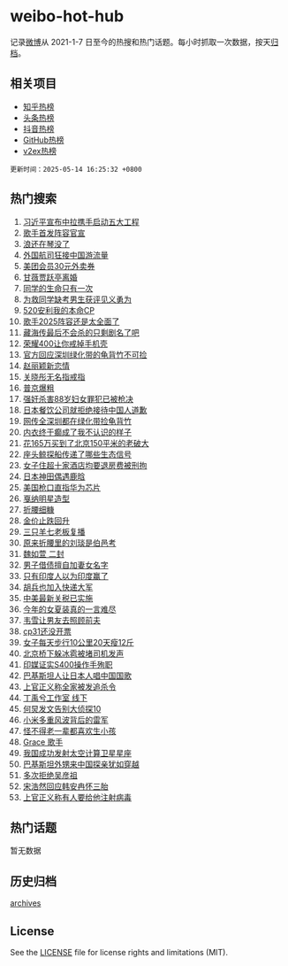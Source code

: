 # weibo-hot-hub

记录[微博](https://www.weibo.com)从 2021-1-7 日至今的热搜和热门话题。每小时抓取一次数据，按天[归档](archives)。

## 相关项目

- [知乎热榜](https://github.com/lonnyzhang423/zhihu-hot-hub)
- [头条热榜](https://github.com/lonnyzhang423/toutiao-hot-hub)
- [抖音热榜](https://github.com/lonnyzhang423/douyin-hot-hub)
- [GitHub热榜](https://github.com/lonnyzhang423/github-hot-hub)
- [v2ex热榜](https://github.com/lonnyzhang423/v2ex-hot-hub)


`更新时间：2025-05-14 16:25:32 +0800`

## 热门搜索

1. [习近平宣布中拉携手启动五大工程](https://m.weibo.cn/search?containerid=100103type%3D1%26t%3D10%26q%3D%23%E4%B9%A0%E8%BF%91%E5%B9%B3%E5%AE%A3%E5%B8%83%E4%B8%AD%E6%8B%89%E6%90%BA%E6%89%8B%E5%90%AF%E5%8A%A8%E4%BA%94%E5%A4%A7%E5%B7%A5%E7%A8%8B%23&stream_entry_id=51&isnewpage=1&extparam=seat%3D1%26cate%3D10103%26pos%3D0%26dgr%3D0%26filter_type%3Drealtimehot%26stream_entry_id%3D51%26c_type%3D51%26q%3D%2523%25E4%25B9%25A0%25E8%25BF%2591%25E5%25B9%25B3%25E5%25AE%25A3%25E5%25B8%2583%25E4%25B8%25AD%25E6%258B%2589%25E6%2590%25BA%25E6%2589%258B%25E5%2590%25AF%25E5%258A%25A8%25E4%25BA%2594%25E5%25A4%25A7%25E5%25B7%25A5%25E7%25A8%258B%2523%26display_time%3D1747211130%26pre_seqid%3D17472111306740295916407)
1. [歌手首发阵容官宣](https://m.weibo.cn/search?containerid=100103type%3D1%26t%3D10%26q%3D%E6%AD%8C%E6%89%8B%E9%A6%96%E5%8F%91%E9%98%B5%E5%AE%B9%E5%AE%98%E5%AE%A3&stream_entry_id=31&isnewpage=1&extparam=seat%3D1%26realpos%3D1%26dgr%3D0%26stream_entry_id%3D31%26q%3D%25E6%25AD%258C%25E6%2589%258B%25E9%25A6%2596%25E5%258F%2591%25E9%2598%25B5%25E5%25AE%25B9%25E5%25AE%2598%25E5%25AE%25A3%26flag%3D2%26pos%3D0%26filter_type%3Drealtimehot%26lcate%3D5001%26c_type%3D31%26band_rank%3D1%26cate%3D5001%26display_time%3D1747211130%26pre_seqid%3D17472111306740295916407)
1. [浪还在琴没了](https://m.weibo.cn/search?containerid=100103type%3D1%26t%3D10%26q%3D%23%E6%B5%AA%E8%BF%98%E5%9C%A8%E7%90%B4%E6%B2%A1%E4%BA%86%23&stream_entry_id=31&isnewpage=1&extparam=seat%3D1%26realpos%3D2%26dgr%3D0%26stream_entry_id%3D31%26q%3D%2523%25E6%25B5%25AA%25E8%25BF%2598%25E5%259C%25A8%25E7%2590%25B4%25E6%25B2%25A1%25E4%25BA%2586%2523%26flag%3D2%26pos%3D1%26filter_type%3Drealtimehot%26lcate%3D5001%26c_type%3D31%26band_rank%3D2%26cate%3D5001%26display_time%3D1747211130%26pre_seqid%3D17472111306740295916407)
1. [外国航司狂接中国游流量](https://m.weibo.cn/search?containerid=100103type%3D1%26t%3D10%26q%3D%23%E5%A4%96%E5%9B%BD%E8%88%AA%E5%8F%B8%E7%8B%82%E6%8E%A5%E4%B8%AD%E5%9B%BD%E6%B8%B8%E6%B5%81%E9%87%8F%23&stream_entry_id=31&isnewpage=1&extparam=seat%3D1%26realpos%3D3%26dgr%3D0%26stream_entry_id%3D31%26q%3D%2523%25E5%25A4%2596%25E5%259B%25BD%25E8%2588%25AA%25E5%258F%25B8%25E7%258B%2582%25E6%258E%25A5%25E4%25B8%25AD%25E5%259B%25BD%25E6%25B8%25B8%25E6%25B5%2581%25E9%2587%258F%2523%26flag%3D0%26pos%3D2%26filter_type%3Drealtimehot%26lcate%3D5001%26c_type%3D31%26band_rank%3D3%26cate%3D5001%26display_time%3D1747211130%26pre_seqid%3D17472111306740295916407)
1. [美团会员30元外卖券](https://m.weibo.cn/search?containerid=100103type%3D1%26t%3D10%26q%3D%23%E7%BE%8E%E5%9B%A2%E4%BC%9A%E5%91%9830%E5%85%83%E5%A4%96%E5%8D%96%E5%88%B8%23&stream_entry_id=31&isnewpage=1&extparam=seat%3D1%26cate%3D5001%26dgr%3D0%26stream_entry_id%3D31%26q%3D%2523%25E7%25BE%258E%25E5%259B%25A2%25E4%25BC%259A%25E5%2591%259830%25E5%2585%2583%25E5%25A4%2596%25E5%258D%2596%25E5%2588%25B8%2523%26topic_ad%3D1%26is_ad_pos%3D1%26pos%3D3%26filter_type%3Drealtimehot%26lcate%3D5001%26c_type%3D31%26band_rank%3D4%26adid%3D285785%26display_time%3D1747211130%26pre_seqid%3D17472111306740295916407)
1. [甘薇贾跃亭离婚](https://m.weibo.cn/search?containerid=100103type%3D1%26t%3D10%26q%3D%23%E7%94%98%E8%96%87%E8%B4%BE%E8%B7%83%E4%BA%AD%E7%A6%BB%E5%A9%9A%23&stream_entry_id=31&isnewpage=1&extparam=seat%3D1%26realpos%3D4%26dgr%3D0%26stream_entry_id%3D31%26q%3D%2523%25E7%2594%2598%25E8%2596%2587%25E8%25B4%25BE%25E8%25B7%2583%25E4%25BA%25AD%25E7%25A6%25BB%25E5%25A9%259A%2523%26flag%3D0%26pos%3D4%26filter_type%3Drealtimehot%26lcate%3D5001%26c_type%3D31%26band_rank%3D4%26cate%3D5001%26display_time%3D1747211130%26pre_seqid%3D17472111306740295916407)
1. [同学的生命只有一次](https://m.weibo.cn/search?containerid=100103type%3D1%26t%3D10%26q%3D%23%E5%90%8C%E5%AD%A6%E7%9A%84%E7%94%9F%E5%91%BD%E5%8F%AA%E6%9C%89%E4%B8%80%E6%AC%A1%23&stream_entry_id=31&isnewpage=1&extparam=seat%3D1%26realpos%3D5%26dgr%3D0%26stream_entry_id%3D31%26q%3D%2523%25E5%2590%258C%25E5%25AD%25A6%25E7%259A%2584%25E7%2594%259F%25E5%2591%25BD%25E5%258F%25AA%25E6%259C%2589%25E4%25B8%2580%25E6%25AC%25A1%2523%26flag%3D32768%26pos%3D5%26filter_type%3Drealtimehot%26lcate%3D5001%26c_type%3D31%26band_rank%3D5%26cate%3D5001%26display_time%3D1747211130%26pre_seqid%3D17472111306740295916407)
1. [为救同学缺考男生获评见义勇为](https://m.weibo.cn/search?containerid=100103type%3D1%26t%3D10%26q%3D%23%E4%B8%BA%E6%95%91%E5%90%8C%E5%AD%A6%E7%BC%BA%E8%80%83%E7%94%B7%E7%94%9F%E8%8E%B7%E8%AF%84%E8%A7%81%E4%B9%89%E5%8B%87%E4%B8%BA%23&stream_entry_id=31&isnewpage=1&extparam=seat%3D1%26realpos%3D6%26dgr%3D0%26stream_entry_id%3D31%26q%3D%2523%25E4%25B8%25BA%25E6%2595%2591%25E5%2590%258C%25E5%25AD%25A6%25E7%25BC%25BA%25E8%2580%2583%25E7%2594%25B7%25E7%2594%259F%25E8%258E%25B7%25E8%25AF%2584%25E8%25A7%2581%25E4%25B9%2589%25E5%258B%2587%25E4%25B8%25BA%2523%26flag%3D32768%26pos%3D6%26filter_type%3Drealtimehot%26lcate%3D5001%26c_type%3D31%26band_rank%3D6%26cate%3D5001%26display_time%3D1747211130%26pre_seqid%3D17472111306740295916407)
1. [520安利我的本命CP](https://m.weibo.cn/search?containerid=100103type%3D1%26t%3D10%26q%3D%23520%E5%AE%89%E5%88%A9%E6%88%91%E7%9A%84%E6%9C%AC%E5%91%BDCP%23&stream_entry_id=31&isnewpage=1&extparam=seat%3D1%26cate%3D5001%26dgr%3D0%26stream_entry_id%3D31%26q%3D%2523520%25E5%25AE%2589%25E5%2588%25A9%25E6%2588%2591%25E7%259A%2584%25E6%259C%25AC%25E5%2591%25BDCP%2523%26is_ad_pos%3D1%26pos%3D7%26filter_type%3Drealtimehot%26lcate%3D5001%26c_type%3D31%26band_rank%3D7%26adid%3D285769%26display_time%3D1747211130%26pre_seqid%3D17472111306740295916407)
1. [歌手2025阵容还是太全面了](https://m.weibo.cn/search?containerid=100103type%3D1%26t%3D10%26q%3D%23%E6%AD%8C%E6%89%8B2025%E9%98%B5%E5%AE%B9%E8%BF%98%E6%98%AF%E5%A4%AA%E5%85%A8%E9%9D%A2%E4%BA%86%23&stream_entry_id=31&isnewpage=1&extparam=seat%3D1%26realpos%3D7%26dgr%3D0%26stream_entry_id%3D31%26q%3D%2523%25E6%25AD%258C%25E6%2589%258B2025%25E9%2598%25B5%25E5%25AE%25B9%25E8%25BF%2598%25E6%2598%25AF%25E5%25A4%25AA%25E5%2585%25A8%25E9%259D%25A2%25E4%25BA%2586%2523%26flag%3D0%26pos%3D8%26filter_type%3Drealtimehot%26lcate%3D5001%26c_type%3D31%26band_rank%3D7%26cate%3D5001%26display_time%3D1747211130%26pre_seqid%3D17472111306740295916407)
1. [藏海传最后不会杀的只剩剧名了吧](https://m.weibo.cn/search?containerid=100103type%3D1%26t%3D10%26q%3D%E8%97%8F%E6%B5%B7%E4%BC%A0%E6%9C%80%E5%90%8E%E4%B8%8D%E4%BC%9A%E6%9D%80%E7%9A%84%E5%8F%AA%E5%89%A9%E5%89%A7%E5%90%8D%E4%BA%86%E5%90%A7&stream_entry_id=31&isnewpage=1&extparam=seat%3D1%26realpos%3D8%26dgr%3D0%26stream_entry_id%3D31%26q%3D%25E8%2597%258F%25E6%25B5%25B7%25E4%25BC%25A0%25E6%259C%2580%25E5%2590%258E%25E4%25B8%258D%25E4%25BC%259A%25E6%259D%2580%25E7%259A%2584%25E5%258F%25AA%25E5%2589%25A9%25E5%2589%25A7%25E5%2590%258D%25E4%25BA%2586%25E5%2590%25A7%26flag%3D1%26pos%3D9%26filter_type%3Drealtimehot%26lcate%3D5001%26c_type%3D31%26band_rank%3D8%26cate%3D5001%26display_time%3D1747211130%26pre_seqid%3D17472111306740295916407)
1. [荣耀400让你戒掉手机壳](https://m.weibo.cn/search?containerid=100103type%3D1%26t%3D10%26q%3D%23%E8%8D%A3%E8%80%80400%E8%AE%A9%E4%BD%A0%E6%88%92%E6%8E%89%E6%89%8B%E6%9C%BA%E5%A3%B3%23&stream_entry_id=31&isnewpage=1&extparam=seat%3D1%26realpos%3D9%26dgr%3D0%26stream_entry_id%3D31%26q%3D%2523%25E8%258D%25A3%25E8%2580%2580400%25E8%25AE%25A9%25E4%25BD%25A0%25E6%2588%2592%25E6%258E%2589%25E6%2589%258B%25E6%259C%25BA%25E5%25A3%25B3%2523%26flag%3D1%26pos%3D10%26filter_type%3Drealtimehot%26lcate%3D5001%26c_type%3D31%26band_rank%3D9%26cate%3D5001%26display_time%3D1747211130%26pre_seqid%3D17472111306740295916407)
1. [官方回应深圳绿化带的龟背竹不可捡](https://m.weibo.cn/search?containerid=100103type%3D1%26t%3D10%26q%3D%23%E5%AE%98%E6%96%B9%E5%9B%9E%E5%BA%94%E6%B7%B1%E5%9C%B3%E7%BB%BF%E5%8C%96%E5%B8%A6%E7%9A%84%E9%BE%9F%E8%83%8C%E7%AB%B9%E4%B8%8D%E5%8F%AF%E6%8D%A1%23&stream_entry_id=31&isnewpage=1&extparam=seat%3D1%26realpos%3D10%26dgr%3D0%26stream_entry_id%3D31%26q%3D%2523%25E5%25AE%2598%25E6%2596%25B9%25E5%259B%259E%25E5%25BA%2594%25E6%25B7%25B1%25E5%259C%25B3%25E7%25BB%25BF%25E5%258C%2596%25E5%25B8%25A6%25E7%259A%2584%25E9%25BE%259F%25E8%2583%258C%25E7%25AB%25B9%25E4%25B8%258D%25E5%258F%25AF%25E6%258D%25A1%2523%26flag%3D1%26pos%3D11%26filter_type%3Drealtimehot%26lcate%3D5001%26c_type%3D31%26band_rank%3D10%26cate%3D5001%26display_time%3D1747211130%26pre_seqid%3D17472111306740295916407)
1. [赵丽颖新恋情](https://m.weibo.cn/search?containerid=100103type%3D1%26t%3D10%26q%3D%E8%B5%B5%E4%B8%BD%E9%A2%96%E6%96%B0%E6%81%8B%E6%83%85&stream_entry_id=31&isnewpage=1&extparam=seat%3D1%26realpos%3D11%26dgr%3D0%26stream_entry_id%3D31%26q%3D%25E8%25B5%25B5%25E4%25B8%25BD%25E9%25A2%2596%25E6%2596%25B0%25E6%2581%258B%25E6%2583%2585%26flag%3D2%26pos%3D12%26filter_type%3Drealtimehot%26lcate%3D5001%26c_type%3D31%26band_rank%3D11%26cate%3D5001%26display_time%3D1747211130%26pre_seqid%3D17472111306740295916407)
1. [关晓彤无名指戒指](https://m.weibo.cn/search?containerid=100103type%3D1%26t%3D10%26q%3D%E5%85%B3%E6%99%93%E5%BD%A4%E6%97%A0%E5%90%8D%E6%8C%87%E6%88%92%E6%8C%87&stream_entry_id=31&isnewpage=1&extparam=seat%3D1%26realpos%3D12%26dgr%3D0%26stream_entry_id%3D31%26q%3D%25E5%2585%25B3%25E6%2599%2593%25E5%25BD%25A4%25E6%2597%25A0%25E5%2590%258D%25E6%258C%2587%25E6%2588%2592%25E6%258C%2587%26flag%3D1%26pos%3D13%26filter_type%3Drealtimehot%26lcate%3D5001%26c_type%3D31%26band_rank%3D12%26cate%3D5001%26display_time%3D1747211130%26pre_seqid%3D17472111306740295916407)
1. [普京爆粗](https://m.weibo.cn/search?containerid=100103type%3D1%26t%3D10%26q%3D%23%E6%99%AE%E4%BA%AC%E7%88%86%E7%B2%97%23&stream_entry_id=31&isnewpage=1&extparam=seat%3D1%26realpos%3D13%26dgr%3D0%26stream_entry_id%3D31%26q%3D%2523%25E6%2599%25AE%25E4%25BA%25AC%25E7%2588%2586%25E7%25B2%2597%2523%26flag%3D1%26pos%3D14%26filter_type%3Drealtimehot%26lcate%3D5001%26c_type%3D31%26band_rank%3D13%26cate%3D5001%26display_time%3D1747211130%26pre_seqid%3D17472111306740295916407)
1. [强奸杀害88岁妇女罪犯已被枪决](https://m.weibo.cn/search?containerid=100103type%3D1%26t%3D10%26q%3D%23%E5%BC%BA%E5%A5%B8%E6%9D%80%E5%AE%B388%E5%B2%81%E5%A6%87%E5%A5%B3%E7%BD%AA%E7%8A%AF%E5%B7%B2%E8%A2%AB%E6%9E%AA%E5%86%B3%23&stream_entry_id=31&isnewpage=1&extparam=seat%3D1%26realpos%3D14%26dgr%3D0%26stream_entry_id%3D31%26q%3D%2523%25E5%25BC%25BA%25E5%25A5%25B8%25E6%259D%2580%25E5%25AE%25B388%25E5%25B2%2581%25E5%25A6%2587%25E5%25A5%25B3%25E7%25BD%25AA%25E7%258A%25AF%25E5%25B7%25B2%25E8%25A2%25AB%25E6%259E%25AA%25E5%2586%25B3%2523%26flag%3D2%26pos%3D15%26filter_type%3Drealtimehot%26lcate%3D5001%26c_type%3D31%26band_rank%3D14%26cate%3D5001%26display_time%3D1747211130%26pre_seqid%3D17472111306740295916407)
1. [日本餐饮公司就拒绝接待中国人道歉](https://m.weibo.cn/search?containerid=100103type%3D1%26t%3D10%26q%3D%23%E6%97%A5%E6%9C%AC%E9%A4%90%E9%A5%AE%E5%85%AC%E5%8F%B8%E5%B0%B1%E6%8B%92%E7%BB%9D%E6%8E%A5%E5%BE%85%E4%B8%AD%E5%9B%BD%E4%BA%BA%E9%81%93%E6%AD%89%23&stream_entry_id=31&isnewpage=1&extparam=seat%3D1%26realpos%3D15%26dgr%3D0%26stream_entry_id%3D31%26q%3D%2523%25E6%2597%25A5%25E6%259C%25AC%25E9%25A4%2590%25E9%25A5%25AE%25E5%2585%25AC%25E5%258F%25B8%25E5%25B0%25B1%25E6%258B%2592%25E7%25BB%259D%25E6%258E%25A5%25E5%25BE%2585%25E4%25B8%25AD%25E5%259B%25BD%25E4%25BA%25BA%25E9%2581%2593%25E6%25AD%2589%2523%26flag%3D1%26pos%3D16%26filter_type%3Drealtimehot%26lcate%3D5001%26c_type%3D31%26band_rank%3D15%26cate%3D5001%26display_time%3D1747211130%26pre_seqid%3D17472111306740295916407)
1. [网传全深圳都在绿化带捡龟背竹](https://m.weibo.cn/search?containerid=100103type%3D1%26t%3D10%26q%3D%23%E7%BD%91%E4%BC%A0%E5%85%A8%E6%B7%B1%E5%9C%B3%E9%83%BD%E5%9C%A8%E7%BB%BF%E5%8C%96%E5%B8%A6%E6%8D%A1%E9%BE%9F%E8%83%8C%E7%AB%B9%23&stream_entry_id=31&isnewpage=1&extparam=seat%3D1%26realpos%3D16%26dgr%3D0%26stream_entry_id%3D31%26q%3D%2523%25E7%25BD%2591%25E4%25BC%25A0%25E5%2585%25A8%25E6%25B7%25B1%25E5%259C%25B3%25E9%2583%25BD%25E5%259C%25A8%25E7%25BB%25BF%25E5%258C%2596%25E5%25B8%25A6%25E6%258D%25A1%25E9%25BE%259F%25E8%2583%258C%25E7%25AB%25B9%2523%26flag%3D0%26pos%3D17%26filter_type%3Drealtimehot%26lcate%3D5001%26c_type%3D31%26band_rank%3D16%26cate%3D5001%26display_time%3D1747211130%26pre_seqid%3D17472111306740295916407)
1. [内衣终于癫成了我不认识的样子](https://m.weibo.cn/search?containerid=100103type%3D1%26t%3D10%26q%3D%23%E5%86%85%E8%A1%A3%E7%BB%88%E4%BA%8E%E7%99%AB%E6%88%90%E4%BA%86%E6%88%91%E4%B8%8D%E8%AE%A4%E8%AF%86%E7%9A%84%E6%A0%B7%E5%AD%90%23&stream_entry_id=31&isnewpage=1&extparam=seat%3D1%26realpos%3D17%26dgr%3D0%26stream_entry_id%3D31%26q%3D%2523%25E5%2586%2585%25E8%25A1%25A3%25E7%25BB%2588%25E4%25BA%258E%25E7%2599%25AB%25E6%2588%2590%25E4%25BA%2586%25E6%2588%2591%25E4%25B8%258D%25E8%25AE%25A4%25E8%25AF%2586%25E7%259A%2584%25E6%25A0%25B7%25E5%25AD%2590%2523%26flag%3D2%26pos%3D18%26filter_type%3Drealtimehot%26lcate%3D5001%26c_type%3D31%26band_rank%3D17%26cate%3D5001%26display_time%3D1747211130%26pre_seqid%3D17472111306740295916407)
1. [花165万买到了北京150平米的老破大](https://m.weibo.cn/search?containerid=100103type%3D1%26t%3D10%26q%3D%E8%8A%B1165%E4%B8%87%E4%B9%B0%E5%88%B0%E4%BA%86%E5%8C%97%E4%BA%AC150%E5%B9%B3%E7%B1%B3%E7%9A%84%E8%80%81%E7%A0%B4%E5%A4%A7&stream_entry_id=31&isnewpage=1&extparam=seat%3D1%26realpos%3D18%26dgr%3D0%26stream_entry_id%3D31%26q%3D%25E8%258A%25B1165%25E4%25B8%2587%25E4%25B9%25B0%25E5%2588%25B0%25E4%25BA%2586%25E5%258C%2597%25E4%25BA%25AC150%25E5%25B9%25B3%25E7%25B1%25B3%25E7%259A%2584%25E8%2580%2581%25E7%25A0%25B4%25E5%25A4%25A7%26flag%3D1%26pos%3D19%26filter_type%3Drealtimehot%26lcate%3D5001%26c_type%3D31%26band_rank%3D18%26cate%3D5001%26display_time%3D1747211130%26pre_seqid%3D17472111306740295916407)
1. [座头鲸探船传递了哪些生态信号](https://m.weibo.cn/search?containerid=100103type%3D1%26t%3D10%26q%3D%E5%BA%A7%E5%A4%B4%E9%B2%B8%E6%8E%A2%E8%88%B9%E4%BC%A0%E9%80%92%E4%BA%86%E5%93%AA%E4%BA%9B%E7%94%9F%E6%80%81%E4%BF%A1%E5%8F%B7&stream_entry_id=31&isnewpage=1&extparam=seat%3D1%26realpos%3D19%26dgr%3D0%26stream_entry_id%3D31%26q%3D%25E5%25BA%25A7%25E5%25A4%25B4%25E9%25B2%25B8%25E6%258E%25A2%25E8%2588%25B9%25E4%25BC%25A0%25E9%2580%2592%25E4%25BA%2586%25E5%2593%25AA%25E4%25BA%259B%25E7%2594%259F%25E6%2580%2581%25E4%25BF%25A1%25E5%258F%25B7%26flag%3D1%26is_ai_ask%3D1%26pos%3D20%26filter_type%3Drealtimehot%26lcate%3D5001%26c_type%3D31%26band_rank%3D19%26cate%3D5001%26display_time%3D1747211130%26pre_seqid%3D17472111306740295916407)
1. [女子住超十家酒店均要退房费被刑拘](https://m.weibo.cn/search?containerid=100103type%3D1%26t%3D10%26q%3D%23%E5%A5%B3%E5%AD%90%E4%BD%8F%E8%B6%85%E5%8D%81%E5%AE%B6%E9%85%92%E5%BA%97%E5%9D%87%E8%A6%81%E9%80%80%E6%88%BF%E8%B4%B9%E8%A2%AB%E5%88%91%E6%8B%98%23&stream_entry_id=31&isnewpage=1&extparam=seat%3D1%26realpos%3D20%26dgr%3D0%26stream_entry_id%3D31%26q%3D%2523%25E5%25A5%25B3%25E5%25AD%2590%25E4%25BD%258F%25E8%25B6%2585%25E5%258D%2581%25E5%25AE%25B6%25E9%2585%2592%25E5%25BA%2597%25E5%259D%2587%25E8%25A6%2581%25E9%2580%2580%25E6%2588%25BF%25E8%25B4%25B9%25E8%25A2%25AB%25E5%2588%2591%25E6%258B%2598%2523%26flag%3D1%26pos%3D21%26filter_type%3Drealtimehot%26lcate%3D5001%26c_type%3D31%26band_rank%3D20%26cate%3D5001%26display_time%3D1747211130%26pre_seqid%3D17472111306740295916407)
1. [日本神田偶遇鹿晗](https://m.weibo.cn/search?containerid=100103type%3D1%26t%3D10%26q%3D%23%E6%97%A5%E6%9C%AC%E7%A5%9E%E7%94%B0%E5%81%B6%E9%81%87%E9%B9%BF%E6%99%97%23&stream_entry_id=31&isnewpage=1&extparam=seat%3D1%26realpos%3D21%26dgr%3D0%26stream_entry_id%3D31%26q%3D%2523%25E6%2597%25A5%25E6%259C%25AC%25E7%25A5%259E%25E7%2594%25B0%25E5%2581%25B6%25E9%2581%2587%25E9%25B9%25BF%25E6%2599%2597%2523%26flag%3D0%26pos%3D22%26filter_type%3Drealtimehot%26lcate%3D5001%26c_type%3D31%26band_rank%3D21%26cate%3D5001%26display_time%3D1747211130%26pre_seqid%3D17472111306740295916407)
1. [美国枪口直指华为芯片](https://m.weibo.cn/search?containerid=100103type%3D1%26t%3D10%26q%3D%23%E7%BE%8E%E5%9B%BD%E6%9E%AA%E5%8F%A3%E7%9B%B4%E6%8C%87%E5%8D%8E%E4%B8%BA%E8%8A%AF%E7%89%87%23&stream_entry_id=31&isnewpage=1&extparam=seat%3D1%26realpos%3D22%26dgr%3D0%26stream_entry_id%3D31%26q%3D%2523%25E7%25BE%258E%25E5%259B%25BD%25E6%259E%25AA%25E5%258F%25A3%25E7%259B%25B4%25E6%258C%2587%25E5%258D%258E%25E4%25B8%25BA%25E8%258A%25AF%25E7%2589%2587%2523%26flag%3D1%26pos%3D23%26filter_type%3Drealtimehot%26lcate%3D5001%26c_type%3D31%26band_rank%3D22%26cate%3D5001%26display_time%3D1747211130%26pre_seqid%3D17472111306740295916407)
1. [戛纳明星造型](https://m.weibo.cn/search?containerid=100103type%3D1%26t%3D10%26q%3D%23%E6%88%9B%E7%BA%B3%E6%98%8E%E6%98%9F%E9%80%A0%E5%9E%8B%23&stream_entry_id=31&isnewpage=1&extparam=seat%3D1%26realpos%3D23%26dgr%3D0%26stream_entry_id%3D31%26q%3D%2523%25E6%2588%259B%25E7%25BA%25B3%25E6%2598%258E%25E6%2598%259F%25E9%2580%25A0%25E5%259E%258B%2523%26flag%3D1%26pos%3D24%26filter_type%3Drealtimehot%26lcate%3D5001%26c_type%3D31%26band_rank%3D23%26cate%3D5001%26display_time%3D1747211130%26pre_seqid%3D17472111306740295916407)
1. [折腰细糠](https://m.weibo.cn/search?containerid=100103type%3D1%26t%3D10%26q%3D%E6%8A%98%E8%85%B0%E7%BB%86%E7%B3%A0&stream_entry_id=31&isnewpage=1&extparam=seat%3D1%26realpos%3D24%26dgr%3D0%26stream_entry_id%3D31%26q%3D%25E6%258A%2598%25E8%2585%25B0%25E7%25BB%2586%25E7%25B3%25A0%26flag%3D1%26pos%3D25%26filter_type%3Drealtimehot%26lcate%3D5001%26c_type%3D31%26band_rank%3D24%26cate%3D5001%26display_time%3D1747211130%26pre_seqid%3D17472111306740295916407)
1. [金价止跌回升](https://m.weibo.cn/search?containerid=100103type%3D1%26t%3D10%26q%3D%23%E9%87%91%E4%BB%B7%E6%AD%A2%E8%B7%8C%E5%9B%9E%E5%8D%87%23&stream_entry_id=31&isnewpage=1&extparam=seat%3D1%26realpos%3D25%26dgr%3D0%26stream_entry_id%3D31%26q%3D%2523%25E9%2587%2591%25E4%25BB%25B7%25E6%25AD%25A2%25E8%25B7%258C%25E5%259B%259E%25E5%258D%2587%2523%26flag%3D1%26pos%3D26%26filter_type%3Drealtimehot%26lcate%3D5001%26c_type%3D31%26band_rank%3D25%26cate%3D5001%26display_time%3D1747211130%26pre_seqid%3D17472111306740295916407)
1. [三只羊七老板复播](https://m.weibo.cn/search?containerid=100103type%3D1%26t%3D10%26q%3D%23%E4%B8%89%E5%8F%AA%E7%BE%8A%E4%B8%83%E8%80%81%E6%9D%BF%E5%A4%8D%E6%92%AD%23&stream_entry_id=31&isnewpage=1&extparam=seat%3D1%26realpos%3D26%26dgr%3D0%26stream_entry_id%3D31%26q%3D%2523%25E4%25B8%2589%25E5%258F%25AA%25E7%25BE%258A%25E4%25B8%2583%25E8%2580%2581%25E6%259D%25BF%25E5%25A4%258D%25E6%2592%25AD%2523%26flag%3D1%26pos%3D27%26filter_type%3Drealtimehot%26lcate%3D5001%26c_type%3D31%26band_rank%3D26%26cate%3D5001%26display_time%3D1747211130%26pre_seqid%3D17472111306740295916407)
1. [原来折腰里的刘琰是伯邑考](https://m.weibo.cn/search?containerid=100103type%3D1%26t%3D10%26q%3D%E5%8E%9F%E6%9D%A5%E6%8A%98%E8%85%B0%E9%87%8C%E7%9A%84%E5%88%98%E7%90%B0%E6%98%AF%E4%BC%AF%E9%82%91%E8%80%83&stream_entry_id=31&isnewpage=1&extparam=seat%3D1%26realpos%3D27%26dgr%3D0%26stream_entry_id%3D31%26q%3D%25E5%258E%259F%25E6%259D%25A5%25E6%258A%2598%25E8%2585%25B0%25E9%2587%258C%25E7%259A%2584%25E5%2588%2598%25E7%2590%25B0%25E6%2598%25AF%25E4%25BC%25AF%25E9%2582%2591%25E8%2580%2583%26flag%3D1%26pos%3D28%26filter_type%3Drealtimehot%26lcate%3D5001%26c_type%3D31%26band_rank%3D27%26cate%3D5001%26display_time%3D1747211130%26pre_seqid%3D17472111306740295916407)
1. [魏如萱 二封](https://m.weibo.cn/search?containerid=100103type%3D1%26t%3D10%26q%3D%E9%AD%8F%E5%A6%82%E8%90%B1+%E4%BA%8C%E5%B0%81&stream_entry_id=31&isnewpage=1&extparam=seat%3D1%26realpos%3D28%26dgr%3D0%26stream_entry_id%3D31%26q%3D%25E9%25AD%258F%25E5%25A6%2582%25E8%2590%25B1%2520%25E4%25BA%258C%25E5%25B0%2581%26flag%3D1%26pos%3D29%26filter_type%3Drealtimehot%26lcate%3D5001%26c_type%3D31%26band_rank%3D28%26cate%3D5001%26display_time%3D1747211130%26pre_seqid%3D17472111306740295916407)
1. [男子借债擅自加妻女名字](https://m.weibo.cn/search?containerid=100103type%3D1%26t%3D10%26q%3D%23%E7%94%B7%E5%AD%90%E5%80%9F%E5%80%BA%E6%93%85%E8%87%AA%E5%8A%A0%E5%A6%BB%E5%A5%B3%E5%90%8D%E5%AD%97%23&stream_entry_id=31&isnewpage=1&extparam=seat%3D1%26realpos%3D29%26dgr%3D0%26stream_entry_id%3D31%26q%3D%2523%25E7%2594%25B7%25E5%25AD%2590%25E5%2580%259F%25E5%2580%25BA%25E6%2593%2585%25E8%2587%25AA%25E5%258A%25A0%25E5%25A6%25BB%25E5%25A5%25B3%25E5%2590%258D%25E5%25AD%2597%2523%26flag%3D1%26pos%3D30%26filter_type%3Drealtimehot%26lcate%3D5001%26c_type%3D31%26band_rank%3D29%26cate%3D5001%26display_time%3D1747211130%26pre_seqid%3D17472111306740295916407)
1. [只有印度人以为印度赢了](https://m.weibo.cn/search?containerid=100103type%3D1%26t%3D10%26q%3D%E5%8F%AA%E6%9C%89%E5%8D%B0%E5%BA%A6%E4%BA%BA%E4%BB%A5%E4%B8%BA%E5%8D%B0%E5%BA%A6%E8%B5%A2%E4%BA%86&stream_entry_id=31&isnewpage=1&extparam=seat%3D1%26realpos%3D30%26dgr%3D0%26stream_entry_id%3D31%26q%3D%25E5%258F%25AA%25E6%259C%2589%25E5%258D%25B0%25E5%25BA%25A6%25E4%25BA%25BA%25E4%25BB%25A5%25E4%25B8%25BA%25E5%258D%25B0%25E5%25BA%25A6%25E8%25B5%25A2%25E4%25BA%2586%26flag%3D1%26pos%3D31%26filter_type%3Drealtimehot%26lcate%3D5001%26c_type%3D31%26band_rank%3D30%26cate%3D5001%26display_time%3D1747211130%26pre_seqid%3D17472111306740295916407)
1. [胡兵也加入快递大军](https://m.weibo.cn/search?containerid=100103type%3D1%26t%3D10%26q%3D%E8%83%A1%E5%85%B5%E4%B9%9F%E5%8A%A0%E5%85%A5%E5%BF%AB%E9%80%92%E5%A4%A7%E5%86%9B&stream_entry_id=31&isnewpage=1&extparam=seat%3D1%26realpos%3D31%26dgr%3D0%26stream_entry_id%3D31%26q%3D%25E8%2583%25A1%25E5%2585%25B5%25E4%25B9%259F%25E5%258A%25A0%25E5%2585%25A5%25E5%25BF%25AB%25E9%2580%2592%25E5%25A4%25A7%25E5%2586%259B%26flag%3D1%26pos%3D32%26filter_type%3Drealtimehot%26lcate%3D5001%26c_type%3D31%26band_rank%3D31%26cate%3D5001%26display_time%3D1747211130%26pre_seqid%3D17472111306740295916407)
1. [中美最新关税已实施](https://m.weibo.cn/search?containerid=100103type%3D1%26t%3D10%26q%3D%23%E4%B8%AD%E7%BE%8E%E6%9C%80%E6%96%B0%E5%85%B3%E7%A8%8E%E5%B7%B2%E5%AE%9E%E6%96%BD%23&stream_entry_id=31&isnewpage=1&extparam=seat%3D1%26realpos%3D32%26dgr%3D0%26stream_entry_id%3D31%26q%3D%2523%25E4%25B8%25AD%25E7%25BE%258E%25E6%259C%2580%25E6%2596%25B0%25E5%2585%25B3%25E7%25A8%258E%25E5%25B7%25B2%25E5%25AE%259E%25E6%2596%25BD%2523%26flag%3D0%26pos%3D33%26filter_type%3Drealtimehot%26lcate%3D5001%26c_type%3D31%26band_rank%3D32%26cate%3D5001%26display_time%3D1747211130%26pre_seqid%3D17472111306740295916407)
1. [今年的女夏装真的一言难尽](https://m.weibo.cn/search?containerid=100103type%3D1%26t%3D10%26q%3D%E4%BB%8A%E5%B9%B4%E7%9A%84%E5%A5%B3%E5%A4%8F%E8%A3%85%E7%9C%9F%E7%9A%84%E4%B8%80%E8%A8%80%E9%9A%BE%E5%B0%BD&stream_entry_id=31&isnewpage=1&extparam=seat%3D1%26realpos%3D33%26dgr%3D0%26stream_entry_id%3D31%26q%3D%25E4%25BB%258A%25E5%25B9%25B4%25E7%259A%2584%25E5%25A5%25B3%25E5%25A4%258F%25E8%25A3%2585%25E7%259C%259F%25E7%259A%2584%25E4%25B8%2580%25E8%25A8%2580%25E9%259A%25BE%25E5%25B0%25BD%26flag%3D0%26pos%3D34%26filter_type%3Drealtimehot%26lcate%3D5001%26c_type%3D31%26band_rank%3D33%26cate%3D5001%26display_time%3D1747211130%26pre_seqid%3D17472111306740295916407)
1. [韦雪让男友去照顾前夫](https://m.weibo.cn/search?containerid=100103type%3D1%26t%3D10%26q%3D%23%E9%9F%A6%E9%9B%AA%E8%AE%A9%E7%94%B7%E5%8F%8B%E5%8E%BB%E7%85%A7%E9%A1%BE%E5%89%8D%E5%A4%AB%23&stream_entry_id=31&isnewpage=1&extparam=seat%3D1%26realpos%3D34%26dgr%3D0%26stream_entry_id%3D31%26q%3D%2523%25E9%259F%25A6%25E9%259B%25AA%25E8%25AE%25A9%25E7%2594%25B7%25E5%258F%258B%25E5%258E%25BB%25E7%2585%25A7%25E9%25A1%25BE%25E5%2589%258D%25E5%25A4%25AB%2523%26flag%3D0%26pos%3D35%26filter_type%3Drealtimehot%26lcate%3D5001%26c_type%3D31%26band_rank%3D34%26cate%3D5001%26display_time%3D1747211130%26pre_seqid%3D17472111306740295916407)
1. [cp31还没开票](https://m.weibo.cn/search?containerid=100103type%3D1%26t%3D10%26q%3Dcp31%E8%BF%98%E6%B2%A1%E5%BC%80%E7%A5%A8&stream_entry_id=31&isnewpage=1&extparam=seat%3D1%26realpos%3D35%26dgr%3D0%26stream_entry_id%3D31%26q%3Dcp31%25E8%25BF%2598%25E6%25B2%25A1%25E5%25BC%2580%25E7%25A5%25A8%26flag%3D0%26pos%3D36%26filter_type%3Drealtimehot%26lcate%3D5001%26c_type%3D31%26band_rank%3D35%26cate%3D5001%26display_time%3D1747211130%26pre_seqid%3D17472111306740295916407)
1. [女子每天步行10公里20天瘦12斤](https://m.weibo.cn/search?containerid=100103type%3D1%26t%3D10%26q%3D%23%E5%A5%B3%E5%AD%90%E6%AF%8F%E5%A4%A9%E6%AD%A5%E8%A1%8C10%E5%85%AC%E9%87%8C20%E5%A4%A9%E7%98%A612%E6%96%A4%23&stream_entry_id=31&isnewpage=1&extparam=seat%3D1%26realpos%3D36%26dgr%3D0%26stream_entry_id%3D31%26q%3D%2523%25E5%25A5%25B3%25E5%25AD%2590%25E6%25AF%258F%25E5%25A4%25A9%25E6%25AD%25A5%25E8%25A1%258C10%25E5%2585%25AC%25E9%2587%258C20%25E5%25A4%25A9%25E7%2598%25A612%25E6%2596%25A4%2523%26flag%3D0%26pos%3D37%26filter_type%3Drealtimehot%26lcate%3D5001%26c_type%3D31%26band_rank%3D36%26cate%3D5001%26display_time%3D1747211130%26pre_seqid%3D17472111306740295916407)
1. [北京桥下躲冰雹被堵司机发声](https://m.weibo.cn/search?containerid=100103type%3D1%26t%3D10%26q%3D%23%E5%8C%97%E4%BA%AC%E6%A1%A5%E4%B8%8B%E8%BA%B2%E5%86%B0%E9%9B%B9%E8%A2%AB%E5%A0%B5%E5%8F%B8%E6%9C%BA%E5%8F%91%E5%A3%B0%23&stream_entry_id=31&isnewpage=1&extparam=seat%3D1%26realpos%3D37%26dgr%3D0%26stream_entry_id%3D31%26q%3D%2523%25E5%258C%2597%25E4%25BA%25AC%25E6%25A1%25A5%25E4%25B8%258B%25E8%25BA%25B2%25E5%2586%25B0%25E9%259B%25B9%25E8%25A2%25AB%25E5%25A0%25B5%25E5%258F%25B8%25E6%259C%25BA%25E5%258F%2591%25E5%25A3%25B0%2523%26flag%3D1%26pos%3D38%26filter_type%3Drealtimehot%26lcate%3D5001%26c_type%3D31%26band_rank%3D37%26cate%3D5001%26display_time%3D1747211130%26pre_seqid%3D17472111306740295916407)
1. [印媒证实S400操作手殉职](https://m.weibo.cn/search?containerid=100103type%3D1%26t%3D10%26q%3D%E5%8D%B0%E5%AA%92%E8%AF%81%E5%AE%9ES400%E6%93%8D%E4%BD%9C%E6%89%8B%E6%AE%89%E8%81%8C&stream_entry_id=31&isnewpage=1&extparam=seat%3D1%26realpos%3D38%26dgr%3D0%26stream_entry_id%3D31%26q%3D%25E5%258D%25B0%25E5%25AA%2592%25E8%25AF%2581%25E5%25AE%259ES400%25E6%2593%258D%25E4%25BD%259C%25E6%2589%258B%25E6%25AE%2589%25E8%2581%258C%26flag%3D0%26pos%3D39%26filter_type%3Drealtimehot%26lcate%3D5001%26c_type%3D31%26band_rank%3D38%26cate%3D5001%26display_time%3D1747211130%26pre_seqid%3D17472111306740295916407)
1. [巴基斯坦人让日本人唱中国国歌](https://m.weibo.cn/search?containerid=100103type%3D1%26t%3D10%26q%3D%E5%B7%B4%E5%9F%BA%E6%96%AF%E5%9D%A6%E4%BA%BA%E8%AE%A9%E6%97%A5%E6%9C%AC%E4%BA%BA%E5%94%B1%E4%B8%AD%E5%9B%BD%E5%9B%BD%E6%AD%8C&stream_entry_id=31&isnewpage=1&extparam=seat%3D1%26realpos%3D39%26dgr%3D0%26stream_entry_id%3D31%26q%3D%25E5%25B7%25B4%25E5%259F%25BA%25E6%2596%25AF%25E5%259D%25A6%25E4%25BA%25BA%25E8%25AE%25A9%25E6%2597%25A5%25E6%259C%25AC%25E4%25BA%25BA%25E5%2594%25B1%25E4%25B8%25AD%25E5%259B%25BD%25E5%259B%25BD%25E6%25AD%258C%26flag%3D1%26pos%3D40%26filter_type%3Drealtimehot%26lcate%3D5001%26c_type%3D31%26band_rank%3D39%26cate%3D5001%26display_time%3D1747211130%26pre_seqid%3D17472111306740295916407)
1. [上官正义称全家被发追杀令](https://m.weibo.cn/search?containerid=100103type%3D1%26t%3D10%26q%3D%23%E4%B8%8A%E5%AE%98%E6%AD%A3%E4%B9%89%E7%A7%B0%E5%85%A8%E5%AE%B6%E8%A2%AB%E5%8F%91%E8%BF%BD%E6%9D%80%E4%BB%A4%23&stream_entry_id=31&isnewpage=1&extparam=seat%3D1%26realpos%3D40%26dgr%3D0%26stream_entry_id%3D31%26q%3D%2523%25E4%25B8%258A%25E5%25AE%2598%25E6%25AD%25A3%25E4%25B9%2589%25E7%25A7%25B0%25E5%2585%25A8%25E5%25AE%25B6%25E8%25A2%25AB%25E5%258F%2591%25E8%25BF%25BD%25E6%259D%2580%25E4%25BB%25A4%2523%26flag%3D1%26pos%3D41%26filter_type%3Drealtimehot%26lcate%3D5001%26c_type%3D31%26band_rank%3D40%26cate%3D5001%26display_time%3D1747211130%26pre_seqid%3D17472111306740295916407)
1. [丁禹兮工作室 线下](https://m.weibo.cn/search?containerid=100103type%3D1%26t%3D10%26q%3D%E4%B8%81%E7%A6%B9%E5%85%AE%E5%B7%A5%E4%BD%9C%E5%AE%A4+%E7%BA%BF%E4%B8%8B&stream_entry_id=31&isnewpage=1&extparam=seat%3D1%26realpos%3D41%26dgr%3D0%26stream_entry_id%3D31%26q%3D%25E4%25B8%2581%25E7%25A6%25B9%25E5%2585%25AE%25E5%25B7%25A5%25E4%25BD%259C%25E5%25AE%25A4%2520%25E7%25BA%25BF%25E4%25B8%258B%26flag%3D1%26pos%3D42%26filter_type%3Drealtimehot%26lcate%3D5001%26c_type%3D31%26band_rank%3D41%26cate%3D5001%26display_time%3D1747211130%26pre_seqid%3D17472111306740295916407)
1. [何炅发文告别大侦探10](https://m.weibo.cn/search?containerid=100103type%3D1%26t%3D10%26q%3D%23%E4%BD%95%E7%82%85%E5%8F%91%E6%96%87%E5%91%8A%E5%88%AB%E5%A4%A7%E4%BE%A6%E6%8E%A210%23&stream_entry_id=31&isnewpage=1&extparam=seat%3D1%26realpos%3D42%26dgr%3D0%26stream_entry_id%3D31%26q%3D%2523%25E4%25BD%2595%25E7%2582%2585%25E5%258F%2591%25E6%2596%2587%25E5%2591%258A%25E5%2588%25AB%25E5%25A4%25A7%25E4%25BE%25A6%25E6%258E%25A210%2523%26flag%3D0%26pos%3D43%26filter_type%3Drealtimehot%26lcate%3D5001%26c_type%3D31%26band_rank%3D42%26cate%3D5001%26display_time%3D1747211130%26pre_seqid%3D17472111306740295916407)
1. [小米多重风波背后的雷军](https://m.weibo.cn/search?containerid=100103type%3D1%26t%3D10%26q%3D%23%E5%B0%8F%E7%B1%B3%E5%A4%9A%E9%87%8D%E9%A3%8E%E6%B3%A2%E8%83%8C%E5%90%8E%E7%9A%84%E9%9B%B7%E5%86%9B%23&stream_entry_id=31&isnewpage=1&extparam=seat%3D1%26realpos%3D43%26dgr%3D0%26stream_entry_id%3D31%26q%3D%2523%25E5%25B0%258F%25E7%25B1%25B3%25E5%25A4%259A%25E9%2587%258D%25E9%25A3%258E%25E6%25B3%25A2%25E8%2583%258C%25E5%2590%258E%25E7%259A%2584%25E9%259B%25B7%25E5%2586%259B%2523%26flag%3D1%26pos%3D44%26filter_type%3Drealtimehot%26lcate%3D5001%26c_type%3D31%26band_rank%3D43%26cate%3D5001%26display_time%3D1747211130%26pre_seqid%3D17472111306740295916407)
1. [怪不得老一辈都喜欢生小孩](https://m.weibo.cn/search?containerid=100103type%3D1%26t%3D10%26q%3D%23%E6%80%AA%E4%B8%8D%E5%BE%97%E8%80%81%E4%B8%80%E8%BE%88%E9%83%BD%E5%96%9C%E6%AC%A2%E7%94%9F%E5%B0%8F%E5%AD%A9%23&stream_entry_id=31&isnewpage=1&extparam=seat%3D1%26realpos%3D44%26dgr%3D0%26stream_entry_id%3D31%26q%3D%2523%25E6%2580%25AA%25E4%25B8%258D%25E5%25BE%2597%25E8%2580%2581%25E4%25B8%2580%25E8%25BE%2588%25E9%2583%25BD%25E5%2596%259C%25E6%25AC%25A2%25E7%2594%259F%25E5%25B0%258F%25E5%25AD%25A9%2523%26flag%3D0%26pos%3D45%26filter_type%3Drealtimehot%26lcate%3D5001%26c_type%3D31%26band_rank%3D44%26cate%3D5001%26display_time%3D1747211130%26pre_seqid%3D17472111306740295916407)
1. [Grace 歌手](https://m.weibo.cn/search?containerid=100103type%3D1%26t%3D10%26q%3DGrace+%E6%AD%8C%E6%89%8B&stream_entry_id=31&isnewpage=1&extparam=seat%3D1%26realpos%3D45%26dgr%3D0%26stream_entry_id%3D31%26q%3DGrace%2520%25E6%25AD%258C%25E6%2589%258B%26flag%3D1%26pos%3D46%26filter_type%3Drealtimehot%26lcate%3D5001%26c_type%3D31%26band_rank%3D45%26cate%3D5001%26display_time%3D1747211130%26pre_seqid%3D17472111306740295916407)
1. [我国成功发射太空计算卫星星座](https://m.weibo.cn/search?containerid=100103type%3D1%26t%3D10%26q%3D%23%E6%88%91%E5%9B%BD%E6%88%90%E5%8A%9F%E5%8F%91%E5%B0%84%E5%A4%AA%E7%A9%BA%E8%AE%A1%E7%AE%97%E5%8D%AB%E6%98%9F%E6%98%9F%E5%BA%A7%23&stream_entry_id=31&isnewpage=1&extparam=seat%3D1%26realpos%3D46%26dgr%3D0%26stream_entry_id%3D31%26q%3D%2523%25E6%2588%2591%25E5%259B%25BD%25E6%2588%2590%25E5%258A%259F%25E5%258F%2591%25E5%25B0%2584%25E5%25A4%25AA%25E7%25A9%25BA%25E8%25AE%25A1%25E7%25AE%2597%25E5%258D%25AB%25E6%2598%259F%25E6%2598%259F%25E5%25BA%25A7%2523%26flag%3D0%26pos%3D47%26filter_type%3Drealtimehot%26lcate%3D5001%26c_type%3D31%26band_rank%3D46%26cate%3D5001%26display_time%3D1747211130%26pre_seqid%3D17472111306740295916407)
1. [巴基斯坦外甥来中国探亲犹如穿越](https://m.weibo.cn/search?containerid=100103type%3D1%26t%3D10%26q%3D%E5%B7%B4%E5%9F%BA%E6%96%AF%E5%9D%A6%E5%A4%96%E7%94%A5%E6%9D%A5%E4%B8%AD%E5%9B%BD%E6%8E%A2%E4%BA%B2%E7%8A%B9%E5%A6%82%E7%A9%BF%E8%B6%8A&stream_entry_id=31&isnewpage=1&extparam=seat%3D1%26realpos%3D47%26dgr%3D0%26stream_entry_id%3D31%26q%3D%25E5%25B7%25B4%25E5%259F%25BA%25E6%2596%25AF%25E5%259D%25A6%25E5%25A4%2596%25E7%2594%25A5%25E6%259D%25A5%25E4%25B8%25AD%25E5%259B%25BD%25E6%258E%25A2%25E4%25BA%25B2%25E7%258A%25B9%25E5%25A6%2582%25E7%25A9%25BF%25E8%25B6%258A%26flag%3D1%26pos%3D48%26filter_type%3Drealtimehot%26lcate%3D5001%26c_type%3D31%26band_rank%3D47%26cate%3D5001%26display_time%3D1747211130%26pre_seqid%3D17472111306740295916407)
1. [多次拒绝吴彦祖](https://m.weibo.cn/search?containerid=100103type%3D1%26t%3D10%26q%3D%E5%A4%9A%E6%AC%A1%E6%8B%92%E7%BB%9D%E5%90%B4%E5%BD%A6%E7%A5%96&stream_entry_id=31&isnewpage=1&extparam=seat%3D1%26realpos%3D48%26dgr%3D0%26stream_entry_id%3D31%26q%3D%25E5%25A4%259A%25E6%25AC%25A1%25E6%258B%2592%25E7%25BB%259D%25E5%2590%25B4%25E5%25BD%25A6%25E7%25A5%2596%26flag%3D0%26pos%3D49%26filter_type%3Drealtimehot%26lcate%3D5001%26c_type%3D31%26band_rank%3D48%26cate%3D5001%26display_time%3D1747211130%26pre_seqid%3D17472111306740295916407)
1. [宋浩然回应韩安冉怀三胎](https://m.weibo.cn/search?containerid=100103type%3D1%26t%3D10%26q%3D%E5%AE%8B%E6%B5%A9%E7%84%B6%E5%9B%9E%E5%BA%94%E9%9F%A9%E5%AE%89%E5%86%89%E6%80%80%E4%B8%89%E8%83%8E&stream_entry_id=31&isnewpage=1&extparam=seat%3D1%26realpos%3D49%26dgr%3D0%26stream_entry_id%3D31%26q%3D%25E5%25AE%258B%25E6%25B5%25A9%25E7%2584%25B6%25E5%259B%259E%25E5%25BA%2594%25E9%259F%25A9%25E5%25AE%2589%25E5%2586%2589%25E6%2580%2580%25E4%25B8%2589%25E8%2583%258E%26flag%3D0%26pos%3D50%26filter_type%3Drealtimehot%26lcate%3D5001%26c_type%3D31%26band_rank%3D49%26cate%3D5001%26display_time%3D1747211130%26pre_seqid%3D17472111306740295916407)
1. [上官正义称有人要给他注射病毒](https://m.weibo.cn/search?containerid=100103type%3D1%26t%3D10%26q%3D%23%E4%B8%8A%E5%AE%98%E6%AD%A3%E4%B9%89%E7%A7%B0%E6%9C%89%E4%BA%BA%E8%A6%81%E7%BB%99%E4%BB%96%E6%B3%A8%E5%B0%84%E7%97%85%E6%AF%92%23&stream_entry_id=31&isnewpage=1&extparam=seat%3D1%26realpos%3D50%26dgr%3D0%26stream_entry_id%3D31%26q%3D%2523%25E4%25B8%258A%25E5%25AE%2598%25E6%25AD%25A3%25E4%25B9%2589%25E7%25A7%25B0%25E6%259C%2589%25E4%25BA%25BA%25E8%25A6%2581%25E7%25BB%2599%25E4%25BB%2596%25E6%25B3%25A8%25E5%25B0%2584%25E7%2597%2585%25E6%25AF%2592%2523%26flag%3D1%26pos%3D51%26filter_type%3Drealtimehot%26lcate%3D5001%26c_type%3D31%26band_rank%3D50%26cate%3D5001%26display_time%3D1747211130%26pre_seqid%3D17472111306740295916407)

## 热门话题

暂无数据

## 历史归档

[archives](archives)

## License

See the [LICENSE](LICENSE) file for license rights and limitations (MIT).
